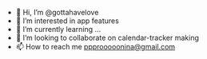 - 👋 Hi, I’m @gottahavelove
- 👀 I’m interested in app features 
- 🌱 I’m currently learning ...
- 💞️ I’m looking to collaborate on calendar-tracker making
- 📫 How to reach me ppprooooonina@gmail.com
<!---
gottahavelove/gottahavelove is a ✨ special ✨ repository because its `README.md` (this file) appears on your GitHub profile.
You can click the Preview link to take a look at your changes.
--->
